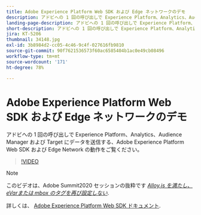 ```yaml
---
title: Adobe Experience Platform Web SDK および Edge ネットワークのデモ
description: アドビへの 1 回の呼び出しで Experience Platform、Analytics、Audience Manager および Target にデータを送信する、Adobe Experience Platform Web SDK および Edge Network の動作をご覧ください。
landing-page-description: アドビへの 1 回の呼び出しで Experience Platform、Analytics、Audience Manager および Target にデータを送信する、Web SDK および Edge Network の動作のデモをご覧ください。
short-description: アドビへの 1 回の呼び出しで Experience Platform、Analytics、Audience Manager および Target にデータを送信する、Web SDK および Edge Network の動作のデモをご覧ください。
jira: KT-5206
thumbnail: 34148.jpg
exl-id: 3b8984d2-cc05-4c46-9c4f-027616fb9810
source-git-commit: 90f7621536573f60ac6585404b1ac0e49cb08496
workflow-type: tm+mt
source-wordcount: '171'
ht-degree: 78%

---
```


# Adobe Experience Platform Web SDK および Edge ネットワークのデモ

アドビへの 1 回の呼び出しで Experience Platform、Analytics、Audience Manager および Target にデータを送信する、Adobe Experience Platform Web SDK および Edge Network の動作をご覧ください。

>[!VIDEO](https://video.tv.adobe.com/v/34148?quality=12&learn=on)

>[!NOTE]
>
>このビデオは、Adobe Summit2020 セッションの抜粋です *[Alloy.js を満たし、eVarまたは mbox のタグを再び設定しない](https://business.adobe.com/summit/2020/with-alloy-js-never-tag-for-an-evar-or-mbox-again.html)*.

詳しくは、 [Adobe Experience Platform Web SDK ドキュメント](https://experienceleague.adobe.com/docs/experience-platform/edge/home.html?lang=ja).